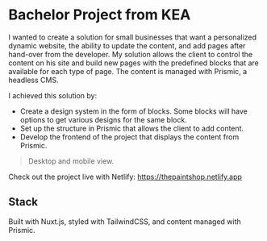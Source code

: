 # Bachelor Project from KEA

I wanted to create a solution for small businesses that want a personalized dynamic website, the ability to update the content, and add pages after hand-over from the developer.
My solution allows the client to control the content on his site and build new pages with the predefined blocks that are available for each type of page.
The content is managed with Prismic, a headless CMS.<br>

I achieved this solution by:

- Create a design system in the form of blocks. Some blocks will have options to get various designs for the same block.
- Set up the structure in Prismic that allows the client to add content.
- Develop the frontend of the project that displays the content from Prismic.<br>

> Desktop and mobile view.<br>

Check out the project live with Netlify: https://thepaintshop.netlify.app

## Stack

Built with Nuxt.js, styled with TailwindCSS, and content managed with Prismic.
